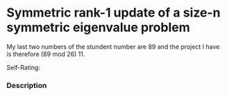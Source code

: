 # Symmetric rank-1 update of a size-n symmetric eigenvalue problem

My last two numbers of the stundent number are 89 and the project I have is therefore (89 mod 26) 11.


Self-Rating: 

### Description 


 
